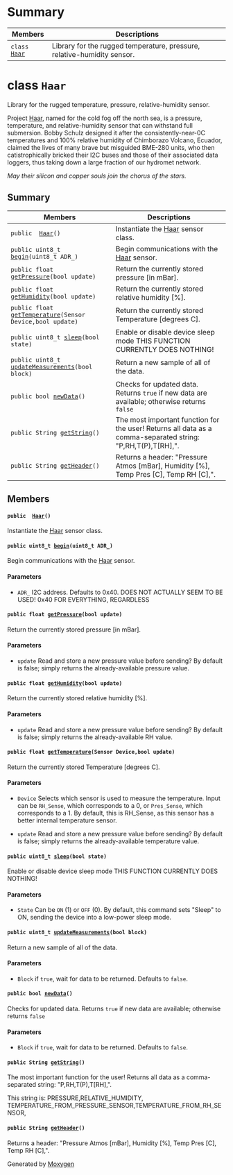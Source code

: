 # Summary

 Members                        | Descriptions                                
--------------------------------|---------------------------------------------
`class `[`Haar`](#classHaar) | Library for the rugged temperature, pressure, relative-humidity sensor.

# class `Haar` 

Library for the rugged temperature, pressure, relative-humidity sensor.

Project [Haar](#classHaar), named for the cold fog off the north sea, is a pressure, temperature, and relative-humidity sensor that can withstand full submersion. Bobby Schulz designed it after the consistently-near-0C temperatures and 100% relative humidity of Chimborazo Volcano, Ecuador, claimed the lives of many brave but misguided BME-280 units, who then catistrophically bricked their I2C buses and those of their associated data loggers, thus taking down a large fraction of our hydromet network.

*May their silicon and copper souls join the chorus of the stars.*

## Summary

 Members                        | Descriptions                                
--------------------------------|---------------------------------------------
`public  `[`Haar`](#classHaar_1a0da6a368ea9f434647065dbc356350cf)`()` | Instantiate the [Haar](#classHaar) sensor class.
`public uint8_t `[`begin`](#classHaar_1a80119761d396fae3f7f36dc5ef0f5d63)`(uint8_t ADR_)` | Begin communications with the [Haar](#classHaar) sensor.
`public float `[`getPressure`](#classHaar_1ade237d2fa6aa6be08de2d631f8c3c4ab)`(bool update)` | Return the currently stored pressure [in mBar].
`public float `[`getHumidity`](#classHaar_1afacacfa4b648e9aed0c8b42f3f078246)`(bool update)` | Return the currently stored relative humidity [%].
`public float `[`getTemperature`](#classHaar_1ac0c2a08ab816a6fa66bc1a4e41598956)`(Sensor Device,bool update)` | Return the currently stored Temperature [degrees C].
`public uint8_t `[`sleep`](#classHaar_1afb0d27a90e98565bc4db523574cd781b)`(bool state)` | Enable or disable device sleep mode THIS FUNCTION CURRENTLY DOES NOTHING!
`public uint8_t `[`updateMeasurements`](#classHaar_1aba9328a25d0d424045ae3dbf6edcaa35)`(bool block)` | Return a new sample of all of the data.
`public bool `[`newData`](#classHaar_1ae51c1fcc10010c56263e9df311a83486)`()` | Checks for updated data. Returns `true` if new data are available; otherwise returns `false`
`public String `[`getString`](#classHaar_1a3c36187bfc3d8254ff28446c315e60d7)`()` | The most important function for the user! Returns all data as a comma-separated string: "P,RH,T(P),T[RH],".
`public String `[`getHeader`](#classHaar_1a271e4eb4e28723df81c1a0ed1d2d0ead)`()` | Returns a header: "Pressure Atmos [mBar], Humidity [%], Temp Pres [C], Temp RH [C],".

## Members

#### `public  `[`Haar`](#classHaar_1a0da6a368ea9f434647065dbc356350cf)`()` 

Instantiate the [Haar](#classHaar) sensor class.

#### `public uint8_t `[`begin`](#classHaar_1a80119761d396fae3f7f36dc5ef0f5d63)`(uint8_t ADR_)` 

Begin communications with the [Haar](#classHaar) sensor.

#### Parameters
* `ADR_` I2C address. Defaults to 0x40. DOES NOT ACTUALLY SEEM TO BE USED! 0x40 FOR EVERYTHING, REGARDLESS

#### `public float `[`getPressure`](#classHaar_1ade237d2fa6aa6be08de2d631f8c3c4ab)`(bool update)` 

Return the currently stored pressure [in mBar].

#### Parameters
* `update` Read and store a new pressure value before sending? By default is false; simply returns the already-available pressure value.

#### `public float `[`getHumidity`](#classHaar_1afacacfa4b648e9aed0c8b42f3f078246)`(bool update)` 

Return the currently stored relative humidity [%].

#### Parameters
* `update` Read and store a new pressure value before sending? By default is false; simply returns the already-available RH value.

#### `public float `[`getTemperature`](#classHaar_1ac0c2a08ab816a6fa66bc1a4e41598956)`(Sensor Device,bool update)` 

Return the currently stored Temperature [degrees C].

#### Parameters
* `Device` Selects which sensor is used to measure the temperature. Input can be `RH_Sense`, which corresponds to a 0, or `Pres_Sense`, which corresponds to a 1. By default, this is RH_Sense, as this sensor has a better internal temperature sensor. 

* `update` Read and store a new pressure value before sending? By default is false; simply returns the already-available temperature value.

#### `public uint8_t `[`sleep`](#classHaar_1afb0d27a90e98565bc4db523574cd781b)`(bool state)` 

Enable or disable device sleep mode THIS FUNCTION CURRENTLY DOES NOTHING!

#### Parameters
* `State` Can be `ON` (1) or `OFF` (0). By default, this command sets "Sleep" to ON, sending the device into a low-power sleep mode.

#### `public uint8_t `[`updateMeasurements`](#classHaar_1aba9328a25d0d424045ae3dbf6edcaa35)`(bool block)` 

Return a new sample of all of the data.

#### Parameters
* `Block` if `true`, wait for data to be returned. Defaults to `false`.

#### `public bool `[`newData`](#classHaar_1ae51c1fcc10010c56263e9df311a83486)`()` 

Checks for updated data. Returns `true` if new data are available; otherwise returns `false`

#### Parameters
* `Block` if `true`, wait for data to be returned. Defaults to `false`.

#### `public String `[`getString`](#classHaar_1a3c36187bfc3d8254ff28446c315e60d7)`()` 

The most important function for the user! Returns all data as a comma-separated string: "P,RH,T(P),T[RH],".

This string is: PRESSURE,RELATIVE_HUMIDITY, TEMPERATURE_FROM_PRESSURE_SENSOR,TEMPERATURE_FROM_RH_SENSOR,

#### `public String `[`getHeader`](#classHaar_1a271e4eb4e28723df81c1a0ed1d2d0ead)`()` 

Returns a header: "Pressure Atmos [mBar], Humidity [%], Temp Pres [C], Temp RH [C],".

Generated by [Moxygen](https://sourcey.com/moxygen)